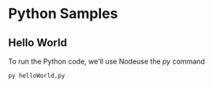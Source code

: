 # Python Samples

## Hello World

To run the Python code, we'll use Nodeuse the _py_ command

```
py helloWorld.py
```